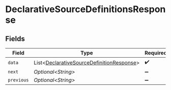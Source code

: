 # DeclarativeSourceDefinitionsResponse


## Fields

| Field                                                                                                    | Type                                                                                                     | Required                                                                                                 | Description                                                                                              |
| -------------------------------------------------------------------------------------------------------- | -------------------------------------------------------------------------------------------------------- | -------------------------------------------------------------------------------------------------------- | -------------------------------------------------------------------------------------------------------- |
| `data`                                                                                                   | List\<[DeclarativeSourceDefinitionResponse](../../models/shared/DeclarativeSourceDefinitionResponse.md)> | :heavy_check_mark:                                                                                       | N/A                                                                                                      |
| `next`                                                                                                   | *Optional\<String>*                                                                                      | :heavy_minus_sign:                                                                                       | N/A                                                                                                      |
| `previous`                                                                                               | *Optional\<String>*                                                                                      | :heavy_minus_sign:                                                                                       | N/A                                                                                                      |